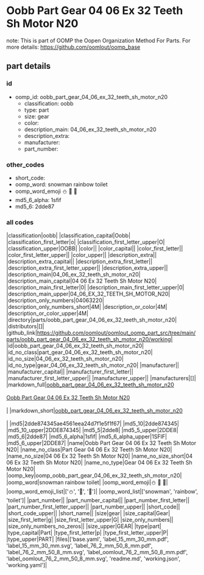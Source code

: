 # Oobb Part Gear 04 06 Ex 32 Teeth Sh Motor N20  

note: This is part of OOMP the Oopen Organization Method For Parts. For more details: https://github.com/oomlout/oomp_base

##  part details





### id
* oomp_id: oobb_part_gear_04_06_ex_32_teeth_sh_motor_n20
  * classification: oobb
  * type: part
  * size: gear
  * color: 
  * description_main: 04_06_ex_32_teeth_sh_motor_n20
  * description_extra: 
  * manufacturer: 
  * part_number: 

### other_codes
* short_code: 
* oomp_word: snowman rainbow toilet
* oomp_word_emoji :snowman: :rainbow: :toilet:
* md5_6_alpha: 1sfif
* md5_6: 2dde87

### all codes 
|classification|oobb|
|classification_capital|Oobb|
|classification_first_letter|o|
|classification_first_letter_upper|O|
|classification_upper|OOBB|
|color||
|color_capital||
|color_first_letter||
|color_first_letter_upper||
|color_upper||
|description_extra||
|description_extra_capital||
|description_extra_first_letter||
|description_extra_first_letter_upper||
|description_extra_upper||
|description_main|04_06_ex_32_teeth_sh_motor_n20|
|description_main_capital|04 06 Ex 32 Teeth Sh Motor N20|
|description_main_first_letter|0|
|description_main_first_letter_upper|0|
|description_main_upper|04_06_EX_32_TEETH_SH_MOTOR_N20|
|description_only_numbers|04063220|
|description_only_numbers_short|4M|
|description_or_color|4M|
|description_or_color_upper|4M|
|directory|parts/oobb_part_gear_04_06_ex_32_teeth_sh_motor_n20|
|distributors|[]|
|github_link|https://github.com/oomlout/oomlout_oomp_part_src/tree/main/parts/oobb_part_gear_04_06_ex_32_teeth_sh_motor_n20/working|
|id|oobb_part_gear_04_06_ex_32_teeth_sh_motor_n20|
|id_no_class|part_gear_04_06_ex_32_teeth_sh_motor_n20|
|id_no_size|04_06_ex_32_teeth_sh_motor_n20|
|id_no_type|gear_04_06_ex_32_teeth_sh_motor_n20|
|manufacturer||
|manufacturer_capital||
|manufacturer_first_letter||
|manufacturer_first_letter_upper||
|manufacturer_upper||
|manufacturers|[]|
|markdown_full|[oobb_part_gear_04_06_ex_32_teeth_sh_motor_n20](https://github.com/oomlout/oomlout_oomp_part_src/tree/main/parts/oobb_part_gear_04_06_ex_32_teeth_sh_motor_n20/working)<br>[](https://github.com/oomlout/oomlout_oomp_part_src/tree/main/parts/oobb_part_gear_04_06_ex_32_teeth_sh_motor_n20/working)<br>[Oobb Part Gear 04 06 Ex 32 Teeth Sh Motor N20](https://github.com/oomlout/oomlout_oomp_part_src/tree/main/parts/oobb_part_gear_04_06_ex_32_teeth_sh_motor_n20/working)<br><br>|
|markdown_short|[oobb_part_gear_04_06_ex_32_teeth_sh_motor_n20](https://github.com/oomlout/oomlout_oomp_part_src/tree/main/parts/oobb_part_gear_04_06_ex_32_teeth_sh_motor_n20/working)<br><br>|
|md5|2dde874345ae4561eea24d7f1e5f1f67|
|md5_10|2dde874345|
|md5_10_upper|2DDE874345|
|md5_5|2dde8|
|md5_5_upper|2DDE8|
|md5_6|2dde87|
|md5_6_alpha|1sfif|
|md5_6_alpha_upper|1SFIF|
|md5_6_upper|2DDE87|
|name|Oobb Part Gear 04 06 Ex 32 Teeth Sh Motor N20|
|name_no_class|Part Gear 04 06 Ex 32 Teeth Sh Motor N20|
|name_no_size|04 06 Ex 32 Teeth Sh Motor N20|
|name_no_size_short|04 06 Ex 32 Teeth Sh Motor N20|
|name_no_type|Gear 04 06 Ex 32 Teeth Sh Motor N20|
|oomp_key|oomp_oobb_part_gear_04_06_ex_32_teeth_sh_motor_n20|
|oomp_word|snowman rainbow toilet|
|oomp_word_emoji|:snowman: :rainbow: :toilet:|
|oomp_word_emoji_list|[':snowman:', ':rainbow:', ':toilet:']|
|oomp_word_list|['snowman', 'rainbow', 'toilet']|
|part_number||
|part_number_capital||
|part_number_first_letter||
|part_number_first_letter_upper||
|part_number_upper||
|short_code||
|short_code_upper||
|short_name||
|size|gear|
|size_capital|Gear|
|size_first_letter|g|
|size_first_letter_upper|G|
|size_only_numbers||
|size_only_numbers_no_zeros||
|size_upper|GEAR|
|type|part|
|type_capital|Part|
|type_first_letter|p|
|type_first_letter_upper|P|
|type_upper|PART|
|files|['base.yaml', 'label_15_mm_30_mm.pdf', 'label_15_mm_30_mm.svg', 'label_76_2_mm_50_8_mm.pdf', 'label_76_2_mm_50_8_mm.svg', 'label_oomlout_76_2_mm_50_8_mm.pdf', 'label_oomlout_76_2_mm_50_8_mm.svg', 'readme.md', 'working.json', 'working.yaml']|

